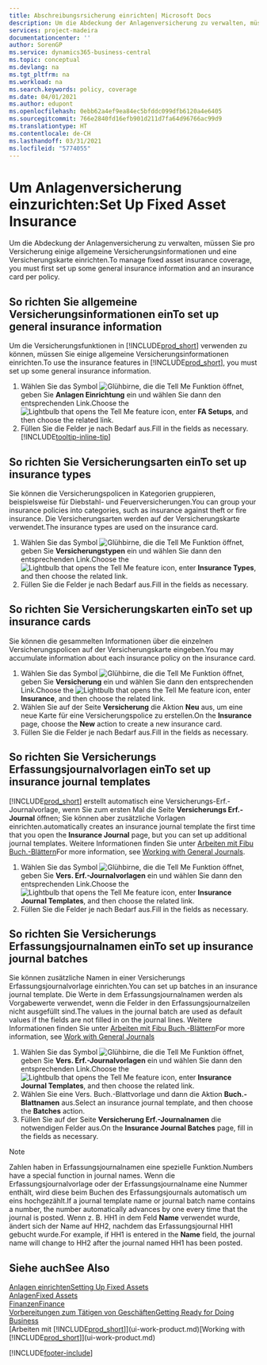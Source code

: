 ```yaml
---
title: Abschreibungsrsicherung einrichten| Microsoft Docs
description: Um die Abdeckung der Anlagenversicherung zu verwalten, müssen Sie pro Versicherung einige allgemeine Versicherungsinformationen und eine Versicherungskarte einrichten.
services: project-madeira
documentationcenter: ''
author: SorenGP
ms.service: dynamics365-business-central
ms.topic: conceptual
ms.devlang: na
ms.tgt_pltfrm: na
ms.workload: na
ms.search.keywords: policy, coverage
ms.date: 04/01/2021
ms.author: edupont
ms.openlocfilehash: 0ebb62a4ef9ea84ec5bfddc099dfb6120a4e6405
ms.sourcegitcommit: 766e2840fd16efb901d211d7fa64d96766ac99d9
ms.translationtype: HT
ms.contentlocale: de-CH
ms.lasthandoff: 03/31/2021
ms.locfileid: "5774055"
---
```

# <a name="set-up-fixed-asset-insurance"></a><span data-ttu-id="437cd-103">Um Anlagenversicherung einzurichten:</span><span class="sxs-lookup"><span data-stu-id="437cd-103">Set Up Fixed Asset Insurance</span></span>
<span data-ttu-id="437cd-104">Um die Abdeckung der Anlagenversicherung zu verwalten, müssen Sie pro Versicherung einige allgemeine Versicherungsinformationen und eine Versicherungskarte einrichten.</span><span class="sxs-lookup"><span data-stu-id="437cd-104">To manage fixed asset insurance coverage, you must first set up some general insurance information and an insurance card per policy.</span></span>

## <a name="to-set-up-general-insurance-information"></a><span data-ttu-id="437cd-105">So richten Sie allgemeine Versicherungsinformationen ein</span><span class="sxs-lookup"><span data-stu-id="437cd-105">To set up general insurance information</span></span>
<span data-ttu-id="437cd-106">Um die Versicherungsfunktionen in [!INCLUDE[prod_short](includes/prod_short.md)]  verwenden zu können, müssen Sie einige allgemeine Versicherungsinformationen einrichten.</span><span class="sxs-lookup"><span data-stu-id="437cd-106">To use the insurance features in [!INCLUDE[prod_short](includes/prod_short.md)], you must set up some general insurance information.</span></span>  

1. <span data-ttu-id="437cd-107">Wählen Sie das Symbol ![Glühbirne, die die Tell Me Funktion öffnet](media/ui-search/search_small.png "Tell me-Funktion"), geben Sie **Anlagen Einrichtung** ein und wählen Sie dann den entsprechenden Link.</span><span class="sxs-lookup"><span data-stu-id="437cd-107">Choose the ![Lightbulb that opens the Tell Me feature](media/ui-search/search_small.png "Tell me what you want to do") icon, enter **FA Setups**, and then choose the related link.</span></span>  
2. <span data-ttu-id="437cd-108">Füllen Sie die Felder je nach Bedarf aus.</span><span class="sxs-lookup"><span data-stu-id="437cd-108">Fill in the fields as necessary.</span></span> [!INCLUDE[tooltip-inline-tip](includes/tooltip-inline-tip_md.md)]  

## <a name="to-set-up-insurance-types"></a><span data-ttu-id="437cd-109">So richten Sie Versicherungsarten ein</span><span class="sxs-lookup"><span data-stu-id="437cd-109">To set up insurance types</span></span>
<span data-ttu-id="437cd-110">Sie können die Versicherungspolicen in Kategorien gruppieren, beispielsweise für Diebstahl- und Feuerversicherungen.</span><span class="sxs-lookup"><span data-stu-id="437cd-110">You can group your insurance policies into categories, such as insurance against theft or fire insurance.</span></span> <span data-ttu-id="437cd-111">Die Versicherungsarten werden auf der Versicherungskarte verwendet.</span><span class="sxs-lookup"><span data-stu-id="437cd-111">The insurance types are used on the insurance card.</span></span>

1. <span data-ttu-id="437cd-112">Wählen Sie das Symbol ![Glühbirne, die die Tell Me Funktion öffnet](media/ui-search/search_small.png "Tell me-Funktion"), geben Sie **Versicherungstypen** ein und wählen Sie dann den entsprechenden Link.</span><span class="sxs-lookup"><span data-stu-id="437cd-112">Choose the ![Lightbulb that opens the Tell Me feature](media/ui-search/search_small.png "Tell me what you want to do") icon, enter **Insurance Types**, and then choose the related link.</span></span>  
2. <span data-ttu-id="437cd-113">Füllen Sie die Felder je nach Bedarf aus.</span><span class="sxs-lookup"><span data-stu-id="437cd-113">Fill in the fields as necessary.</span></span>

## <a name="to-set-up-insurance-cards"></a><span data-ttu-id="437cd-114">So richten Sie Versicherungskarten ein</span><span class="sxs-lookup"><span data-stu-id="437cd-114">To set up insurance cards</span></span>
<span data-ttu-id="437cd-115">Sie können die gesammelten Informationen über die einzelnen Versicherungspolicen auf der Versicherungskarte eingeben.</span><span class="sxs-lookup"><span data-stu-id="437cd-115">You may accumulate information about each insurance policy on the insurance card.</span></span>  

1. <span data-ttu-id="437cd-116">Wählen Sie das Symbol ![Glühbirne, die die Tell Me Funktion öffnet](media/ui-search/search_small.png "Tell Me-Funktion"), geben Sie **Versicherung** ein und wählen Sie dann den entsprechenden Link.</span><span class="sxs-lookup"><span data-stu-id="437cd-116">Choose the ![Lightbulb that opens the Tell Me feature](media/ui-search/search_small.png "Tell me what you want to do") icon, enter **Insurance**, and then choose the related link.</span></span>  
2. <span data-ttu-id="437cd-117">Wählen Sie auf der Seite **Versicherung** die Aktion **Neu** aus, um eine neue Karte für eine Versicherungspolice zu erstellen.</span><span class="sxs-lookup"><span data-stu-id="437cd-117">On the **Insurance** page, choose the **New** action to create a  new insurance card.</span></span>  
3. <span data-ttu-id="437cd-118">Füllen Sie die Felder je nach Bedarf aus.</span><span class="sxs-lookup"><span data-stu-id="437cd-118">Fill in the fields as necessary.</span></span>

## <a name="to-set-up-insurance-journal-templates"></a><span data-ttu-id="437cd-119">So richten Sie Versicherungs Erfassungsjournalvorlagen ein</span><span class="sxs-lookup"><span data-stu-id="437cd-119">To set up insurance journal templates</span></span>
[!INCLUDE[prod_short](includes/prod_short.md)] <span data-ttu-id="437cd-120">erstellt automatisch eine Versicherungs-Erf.-Journalvorlage, wenn Sie zum ersten Mal die Seite **Versicherungs Erf.-Journal** öffnen; Sie können aber zusätzliche Vorlagen einrichten.</span><span class="sxs-lookup"><span data-stu-id="437cd-120">automatically creates an insurance journal template the first time that you open the **Insurance Journal** page, but you can set up additional journal templates.</span></span> <span data-ttu-id="437cd-121">Weitere Informationen finden Sie unter [Arbeiten mit Fibu Buch.-Blättern](ui-work-general-journals.md)</span><span class="sxs-lookup"><span data-stu-id="437cd-121">For more information, see [Working with General Journals](ui-work-general-journals.md).</span></span>  

1. <span data-ttu-id="437cd-122">Wählen Sie das Symbol ![Glühbirne, die die Tell Me Funktion öffnet](media/ui-search/search_small.png "Tell Me-Funktion"), geben Sie **Vers. Erf.-Journalvorlagen** ein und wählen Sie dann den entsprechenden Link.</span><span class="sxs-lookup"><span data-stu-id="437cd-122">Choose the ![Lightbulb that opens the Tell Me feature](media/ui-search/search_small.png "Tell me what you want to do") icon, enter **Insurance Journal Templates**, and then choose the related link.</span></span>  
2. <span data-ttu-id="437cd-123">Füllen Sie die Felder je nach Bedarf aus.</span><span class="sxs-lookup"><span data-stu-id="437cd-123">Fill in the fields as necessary.</span></span>

## <a name="to-set-up-insurance-journal-batches"></a><span data-ttu-id="437cd-124">So richten Sie Versicherungs Erfassungsjournalnamen ein</span><span class="sxs-lookup"><span data-stu-id="437cd-124">To set up insurance journal batches</span></span>
<span data-ttu-id="437cd-125">Sie können zusätzliche Namen in einer Versicherungs Erfassungsjournalvorlage einrichten.</span><span class="sxs-lookup"><span data-stu-id="437cd-125">You can set up batches in an insurance journal template.</span></span> <span data-ttu-id="437cd-126">Die Werte in dem Erfassungsjournalnamen werden als Vorgabewerte verwendet, wenn die Felder in den Erfassungsjournalzeilen nicht ausgefüllt sind.</span><span class="sxs-lookup"><span data-stu-id="437cd-126">The values in the journal batch are used as default values if the fields are not filled in on the journal lines.</span></span> <span data-ttu-id="437cd-127">Weitere Informationen finden Sie unter [Arbeiten mit Fibu Buch.-Blättern](ui-work-general-journals.md)</span><span class="sxs-lookup"><span data-stu-id="437cd-127">For more information, see [Work with General Journals](ui-work-general-journals.md)</span></span>  

1. <span data-ttu-id="437cd-128">Wählen Sie das Symbol ![Glühbirne, die die Tell Me Funktion öffnet](media/ui-search/search_small.png "Tell Me-Funktion"), geben Sie **Vers. Erf.-Journalvorlagen** ein und wählen Sie dann den entsprechenden Link.</span><span class="sxs-lookup"><span data-stu-id="437cd-128">Choose the ![Lightbulb that opens the Tell Me feature](media/ui-search/search_small.png "Tell me what you want to do") icon, enter **Insurance Journal Templates**, and then choose the related link.</span></span>  
2. <span data-ttu-id="437cd-129">Wählen Sie eine Vers. Buch.-Blattvorlage und dann die Aktion **Buch.-Blattnamen** aus.</span><span class="sxs-lookup"><span data-stu-id="437cd-129">Select an insurance journal template, and then choose the **Batches** action.</span></span>
3. <span data-ttu-id="437cd-130">Füllen Sie auf der Seite **Versicherung Erf.-Journalnamen** die notwendigen Felder aus.</span><span class="sxs-lookup"><span data-stu-id="437cd-130">On the **Insurance Journal Batches** page, fill in the fields as necessary.</span></span>

> [!NOTE]  
>   <span data-ttu-id="437cd-131">Zahlen haben in Erfassungsjournalnamen eine spezielle Funktion.</span><span class="sxs-lookup"><span data-stu-id="437cd-131">Numbers have a special function in journal names.</span></span> <span data-ttu-id="437cd-132">Wenn die Erfassungsjournalvorlage oder der Erfassungsjournalname eine Nummer enthält, wird diese beim Buchen des Erfassungsjournals automatisch um eins hochgezählt.</span><span class="sxs-lookup"><span data-stu-id="437cd-132">If a journal template name or journal batch name contains a number, the number automatically advances by one every time that the journal is posted.</span></span> <span data-ttu-id="437cd-133">Wenn z. B. HH1 in dem Feld **Name** verwendet wurde, ändert sich der Name auf HH2, nachdem das Erfassungsjournal HH1 gebucht wurde.</span><span class="sxs-lookup"><span data-stu-id="437cd-133">For example, if HH1 is entered in the **Name** field, the journal name will change to HH2 after the journal named HH1 has been posted.</span></span>

## <a name="see-also"></a><span data-ttu-id="437cd-134">Siehe auch</span><span class="sxs-lookup"><span data-stu-id="437cd-134">See Also</span></span>
[<span data-ttu-id="437cd-135">Anlagen einrichten</span><span class="sxs-lookup"><span data-stu-id="437cd-135">Setting Up Fixed Assets</span></span>](fa-setup.md)  
[<span data-ttu-id="437cd-136">Anlagen</span><span class="sxs-lookup"><span data-stu-id="437cd-136">Fixed Assets</span></span>](fa-manage.md)  
[<span data-ttu-id="437cd-137">Finanzen</span><span class="sxs-lookup"><span data-stu-id="437cd-137">Finance</span></span>](finance.md)  
[<span data-ttu-id="437cd-138">Vorbereitungen zum Tätigen von Geschäften</span><span class="sxs-lookup"><span data-stu-id="437cd-138">Getting Ready for Doing Business</span></span>](ui-get-ready-business.md)  
<span data-ttu-id="437cd-139">[Arbeiten mit [!INCLUDE[prod_short](includes/prod_short.md)]](ui-work-product.md)</span><span class="sxs-lookup"><span data-stu-id="437cd-139">[Working with [!INCLUDE[prod_short](includes/prod_short.md)]](ui-work-product.md)</span></span>


[!INCLUDE[footer-include](includes/footer-banner.md)]